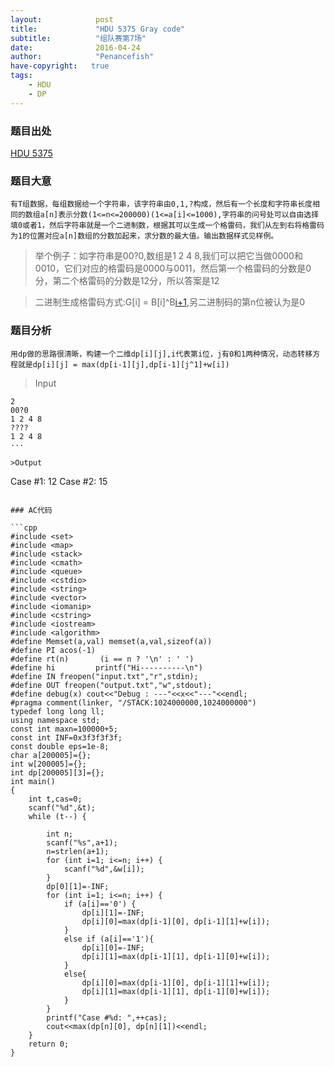 ```yaml
---
layout:            post
title:             "HDU 5375 Gray code"
subtitle:          "组队赛第7场"
date:              2016-04-24
author:            "Penancefish"
have-copyright:   true
tags:
    - HDU
    - DP
---
```

### 题目出处
[HDU 5375](http://acm.hdu.edu.cn/showproblem.php?pid=5375)

### 题目大意
	有T组数据，每组数据给一个字符串，该字符串由0,1,?构成，然后有一个长度和字符串长度相同的数组a[n]表示分数(1<=n<=200000)(1<=a[i]<=1000),字符串的问号处可以自由选择填0或者1，然后字符串就是一个二进制数，根据其可以生成一个格雷码，我们从左到右将格雷码为1的位置对应a[n]数组的分数加起来，求分数的最大值。输出数据样式见样例。

>举个例子：如字符串是00?0,数组是1 2 4 8,我们可以把它当做0000和0010，它们对应的格雷码是0000与0011，然后第一个格雷码的分数是0分，第二个格雷码的分数是12分，所以答案是12

>二进制生成格雷码方式:G[i] = B[i]^B[i+1](n-1>=i>=0),另二进制码的第n位被认为是0

### 题目分析
	用dp做的思路很清晰，构建一个二维dp[i][j],i代表第i位，j有0和1两种情况，动态转移方程就是dp[i][j] = max(dp[i-1][j],dp[i-1][j^1]+w[i])

>Input

```
2
00?0
1 2 4 8
????
1 2 4 8
···

>Output

```
Case #1: 12
Case #2: 15
```

### AC代码

```cpp
#include <set>
#include <map>
#include <stack>
#include <cmath>
#include <queue>
#include <cstdio>
#include <string>
#include <vector>
#include <iomanip>
#include <cstring>
#include <iostream>
#include <algorithm>
#define Memset(a,val) memset(a,val,sizeof(a))
#define PI acos(-1)
#define rt(n)       (i == n ? '\n' : ' ')
#define hi         printf("Hi----------\n")
#define IN freopen("input.txt","r",stdin);
#define OUT freopen("output.txt","w",stdout);
#define debug(x) cout<<"Debug : ---"<<x<<"---"<<endl;
#pragma comment(linker, "/STACK:1024000000,1024000000")
typedef long long ll;
using namespace std;
const int maxn=100000+5;
const int INF=0x3f3f3f3f;
const double eps=1e-8;
char a[200005]={};
int w[200005]={};
int dp[200005][3]={};
int main()
{
    int t,cas=0;
    scanf("%d",&t);
    while (t--) {
        
        int n;
        scanf("%s",a+1);
        n=strlen(a+1);
        for (int i=1; i<=n; i++) {
            scanf("%d",&w[i]);
        }
        dp[0][1]=-INF;
        for (int i=1; i<=n; i++) {
            if (a[i]=='0') {
                dp[i][1]=-INF;
                dp[i][0]=max(dp[i-1][0], dp[i-1][1]+w[i]);
            }
            else if (a[i]=='1'){
                dp[i][0]=-INF;
                dp[i][1]=max(dp[i-1][1], dp[i-1][0]+w[i]);
            }
            else{
                dp[i][0]=max(dp[i-1][0], dp[i-1][1]+w[i]);
                dp[i][1]=max(dp[i-1][1], dp[i-1][0]+w[i]);
            }
        }
        printf("Case #%d: ",++cas);
        cout<<max(dp[n][0], dp[n][1])<<endl;
    }
    return 0;
}
```
